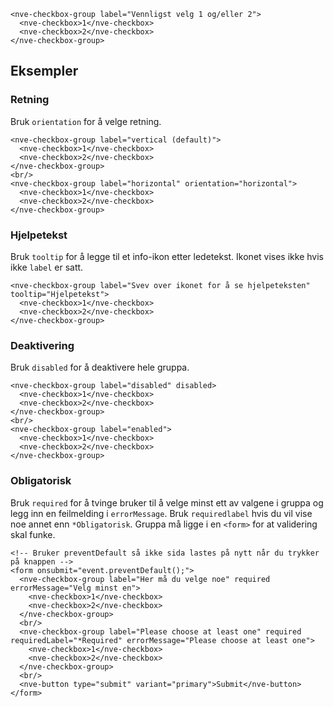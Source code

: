 ```html:preview
<nve-checkbox-group label="Vennligst velg 1 og/eller 2">
  <nve-checkbox>1</nve-checkbox>
  <nve-checkbox>2</nve-checkbox>
</nve-checkbox-group>
```

## Eksempler

### Retning

Bruk `orientation` for å velge retning.

```html:preview
<nve-checkbox-group label="vertical (default)">
  <nve-checkbox>1</nve-checkbox>
  <nve-checkbox>2</nve-checkbox>
</nve-checkbox-group>
<br/>
<nve-checkbox-group label="horizontal" orientation="horizontal">
  <nve-checkbox>1</nve-checkbox>
  <nve-checkbox>2</nve-checkbox>
</nve-checkbox-group>
```

### Hjelpetekst

Bruk `tooltip` for å legge til et info-ikon etter ledetekst. Ikonet vises ikke hvis ikke `label` er satt.

```html:preview
<nve-checkbox-group label="Svev over ikonet for å se hjelpeteksten" tooltip="Hjelpetekst">
  <nve-checkbox>1</nve-checkbox>
  <nve-checkbox>2</nve-checkbox>
</nve-checkbox-group>
```

### Deaktivering

Bruk `disabled` for å deaktivere hele gruppa.

```html:preview
<nve-checkbox-group label="disabled" disabled>
  <nve-checkbox>1</nve-checkbox>
  <nve-checkbox>2</nve-checkbox>
</nve-checkbox-group>
<br/>
<nve-checkbox-group label="enabled">
  <nve-checkbox>1</nve-checkbox>
  <nve-checkbox>2</nve-checkbox>
</nve-checkbox-group>
```

### Obligatorisk

Bruk `required` for å tvinge bruker til å velge minst ett av valgene i gruppa og legg inn en feilmelding i `errorMessage`.
Bruk `requiredlabel` hvis du vil vise noe annet enn `*Obligatorisk`. Gruppa må ligge i en `<form>` for at validering skal funke.

```html:preview
<!-- Bruker preventDefault så ikke sida lastes på nytt når du trykker på knappen -->
<form onsubmit="event.preventDefault();">
  <nve-checkbox-group label="Her må du velge noe" required errorMessage="Velg minst en">
    <nve-checkbox>1</nve-checkbox>
    <nve-checkbox>2</nve-checkbox>
  </nve-checkbox-group>
  <br/>
  <nve-checkbox-group label="Please choose at least one" required requiredLabel="*Required" errorMessage="Please choose at least one">
    <nve-checkbox>1</nve-checkbox>
    <nve-checkbox>2</nve-checkbox>
  </nve-checkbox-group>
  <br/>
  <nve-button type="submit" variant="primary">Submit</nve-button>
</form>
```
